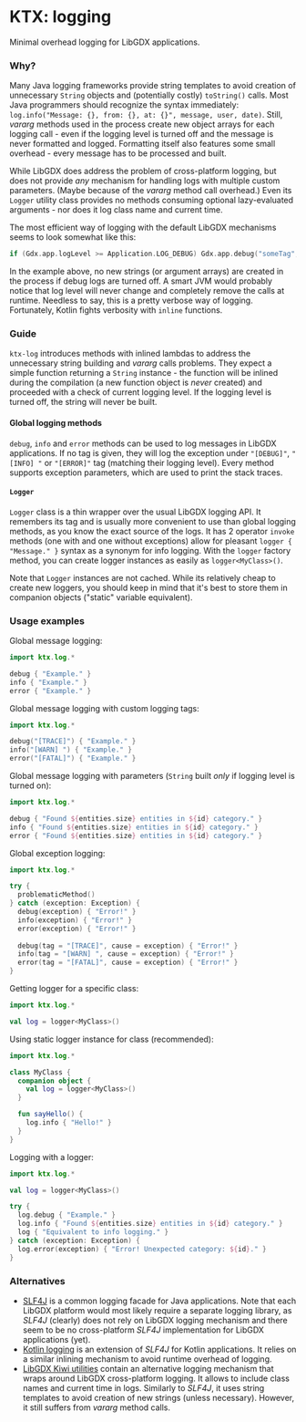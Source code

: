 # KTX: logging

Minimal overhead logging for LibGDX applications.

### Why?

Many Java logging frameworks provide string templates to avoid creation of unnecessary `String` objects and (potentially
costly) `toString()` calls. Most Java programmers should recognize the syntax immediately:
`log.info("Message: {}, from: {}, at: {}", message, user, date)`. Still, *vararg* methods used in the process create
new object arrays for each logging call - even if the logging level is turned off and the message is never formatted
and logged. Formatting itself also features some small overhead - every message has to be processed and built.

While LibGDX does address the problem of cross-platform logging, but does not provide *any* mechanism for handling logs
with multiple custom parameters. (Maybe because of the *vararg* method call overhead.) Even its `Logger` utility class
provides no methods consuming optional lazy-evaluated arguments - nor does it log class name and current time.

The most efficient way of logging with the default LibGDX mechanisms seems to look somewhat like this:
```Kotlin
if (Gdx.app.logLevel >= Application.LOG_DEBUG) Gdx.app.debug("someTag", "My message: " + someObject);
```

In the example above, no new strings (or argument arrays) are created in the process if debug logs are turned off.
A smart JVM would probably notice that log level will never change and completely remove the calls at runtime.
Needless to say, this is a pretty verbose way of logging. Fortunately, Kotlin fights verbosity with `inline` functions.

### Guide

`ktx-log` introduces methods with inlined lambdas to address the unnecessary string building and *vararg* calls problems.
They expect a simple function returning a `String` instance - the function will be inlined during the compilation (a new
function object is *never* created) and proceeded with a check of current logging level. If the logging level is turned
off, the string will never be built.

#### Global logging methods

`debug`, `info` and `error` methods can be used to log messages in LibGDX applications. If no tag is given, they will
log the exception under `"[DEBUG]"`, `"[INFO] "` or `"[ERROR]"` tag (matching their logging level). Every method
supports exception parameters, which are used to print the stack traces.

#### `Logger`

`Logger` class is a thin wrapper over the usual LibGDX logging API. It remembers its tag and is usually more convenient
to use than global logging methods, as you know the exact source of the logs. It has 2 operator `invoke` methods (one
with and one without exceptions) allow for pleasant `logger { "Message." }` syntax as a synonym for info logging. With
the `logger` factory method, you can create logger instances as easily as `logger<MyClass>()`.

Note that `Logger` instances are not cached. While its relatively cheap to create new loggers, you should keep in mind
that it's best to store them in companion objects ("static" variable equivalent).

### Usage examples

Global message logging:

```Kotlin
import ktx.log.*

debug { "Example." }
info { "Example." }
error { "Example." }
```

Global message logging with custom logging tags:

```Kotlin
import ktx.log.*

debug("[TRACE]") { "Example." }
info("[WARN] ") { "Example." }
error("[FATAL]") { "Example." }
```

Global message logging with parameters (`String` built *only* if logging level is turned on):

```Kotlin
import ktx.log.*

debug { "Found ${entities.size} entities in ${id} category." }
info { "Found ${entities.size} entities in ${id} category." }
error { "Found ${entities.size} entities in ${id} category." }
```

Global exception logging:
```Kotlin
import ktx.log.*

try {
  problematicMethod()
} catch (exception: Exception) {
  debug(exception) { "Error!" }
  info(exception) { "Error!" }
  error(exception) { "Error!" }
  
  debug(tag = "[TRACE]", cause = exception) { "Error!" }
  info(tag = "[WARN] ", cause = exception) { "Error!" }
  error(tag = "[FATAL]", cause = exception) { "Error!" }
}
```

Getting logger for a specific class:
```Kotlin
import ktx.log.*

val log = logger<MyClass>()
```

Using static logger instance for class (recommended):
```Kotlin
import ktx.log.*

class MyClass {
  companion object {
    val log = logger<MyClass>()
  }

  fun sayHello() {
    log.info { "Hello!" }
  }
}
```

Logging with a logger:
```Kotlin
import ktx.log.*

val log = logger<MyClass>()

try {
  log.debug { "Example." }
  log.info { "Found ${entities.size} entities in ${id} category." }
  log { "Equivalent to info logging." }
} catch (exception: Exception) {
  log.error(exception) { "Error! Unexpected category: ${id}." }
}
```

### Alternatives

- [SLF4J](http://www.slf4j.org/) is a common logging facade for Java applications. Note that each LibGDX platform would
most likely require a separate logging library, as *SLF4J* (clearly) does not rely on LibGDX logging mechanism and there
seem to be no cross-platform *SLF4J* implementation for LibGDX applications (yet).
- [Kotlin logging](https://github.com/MicroUtils/kotlin.logging) is an extension of *SLF4J* for Kotlin applications. It
relies on a similar inlining mechanism to avoid runtime overhead of logging.
- [LibGDX Kiwi utilities](https://github.com/czyzby/gdx-lml/tree/master/kiwi) contain an alternative logging mechanism
that wraps around LibGDX cross-platform logging. It allows to include class names and current time in logs. Similarly
to *SLF4J*, it uses string templates to avoid creation of new strings (unless necessary). However, it still suffers from
*vararg* method calls.

